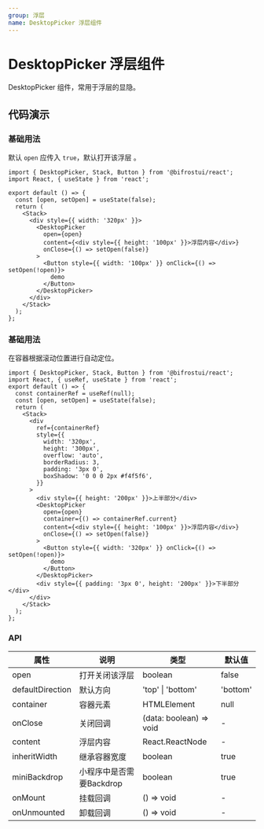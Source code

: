 ```yaml
---
group: 浮层
name: DesktopPicker 浮层组件
---
```


# DesktopPicker 浮层组件

DesktopPicker 组件，常用于浮层的显隐。

## 代码演示

### 基础用法

默认 `open` 应传入 `true`，默认打开该浮层 。

```tsx
import { DesktopPicker, Stack, Button } from '@bifrostui/react';
import React, { useState } from 'react';

export default () => {
  const [open, setOpen] = useState(false);
  return (
    <Stack>
      <div style={{ width: '320px' }}>
        <DesktopPicker
          open={open}
          content={<div style={{ height: '100px' }}>浮层内容</div>}
          onClose={() => setOpen(false)}
        >
          <Button style={{ width: '100px' }} onClick={() => setOpen(!open)}>
            demo
          </Button>
        </DesktopPicker>
      </div>
    </Stack>
  );
};
```

### 基础用法

在容器根据滚动位置进行自动定位。

```tsx
import { DesktopPicker, Stack, Button } from '@bifrostui/react';
import React, { useRef, useState } from 'react';
export default () => {
  const containerRef = useRef(null);
  const [open, setOpen] = useState(false);
  return (
    <Stack>
      <div
        ref={containerRef}
        style={{
          width: '320px',
          height: '300px',
          overflow: 'auto',
          borderRadius: 3,
          padding: '3px 0',
          boxShadow: '0 0 0 2px #f4f5f6',
        }}
      >
        <div style={{ height: '200px' }}>上半部分</div>
        <DesktopPicker
          open={open}
          container={() => containerRef.current}
          content={<div style={{ height: '100px' }}>浮层内容</div>}
          onClose={() => setOpen(false)}
        >
          <Button style={{ width: '320px' }} onClick={() => setOpen(!open)}>
            demo
          </Button>
        </DesktopPicker>
        <div style={{ padding: '3px 0', height: '200px' }}>下半部分</div>
      </div>
    </Stack>
  );
};
```

### API

| 属性             | 说明                     | 类型                    | 默认值   |
| ---------------- | ------------------------ | ----------------------- | -------- |
| open             | 打开关闭该浮层           | boolean                 | false    |
| defaultDirection | 默认方向                 | 'top' \| 'bottom'       | 'bottom' |
| container        | 容器元素                 | HTMLElement             | null     |
| onClose          | 关闭回调                 | (data: boolean) => void | -        |
| content          | 浮层内容                 | React.ReactNode         | -        |
| inheritWidth     | 继承容器宽度             | boolean                 | true     |
| miniBackdrop     | 小程序中是否需要Backdrop | boolean                 | true     |
| onMount          | 挂载回调                 | () => void              | -        |
| onUnmounted      | 卸载回调                 | () => void              | -        |
